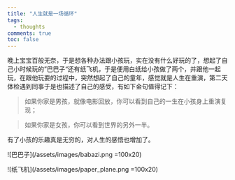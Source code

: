 ```yaml
---
title: "人生就是一场循环"
tags:
  - thoughts
comments: true  
toc: false
---
```


晚上宝宝百般无奈，于是想各种办法跟小孩玩，实在没有什么好玩的了，想起了自己小时候玩的”巴巴子“还有纸飞机，于是便用白纸给小孩做了两个，并跟他一起玩，在跟他玩耍的过程中，突然想起了自己的童年，感觉就是人生在重演，第二天体检遇到同事于是也描述了自己的感受，有如下金句值得记下：



> 如果你家是男孩，就像电影回放，你可以看到自己的一生在小孩身上重演复现；



> 如果你家是女孩，你可以看到世界的另外一半。





有了小孩的乐趣真是无穷的，对人生的感悟也增加了。






![巴巴子](/assets/images/babazi.png =100x20)


![纸飞机](/assets/images/paper_plane.png =100x20)



